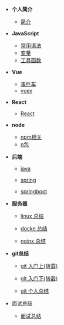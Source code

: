 - **个人简介**

  - [简介](README.md)

* **JavaScript**

  - [常用语法](zh-cn/frontEnd/js/js)
  - [变量](zh-cn/frontEnd/js/variable)
  - [工具函数](zh-cn/frontEnd/js/utilsFunction)

* **Vue**

  - [事件车](zh-cn/frontEnd/vue/bus)
  - [vuex](zh-cn/frontEnd/vue/vuex)

* **React**

  - [React](zh-cn/frontEnd/react/reactBase)

* **node**

  - [npm相关](zh-cn/frontEnd/node/nodeCommand)
  - [n包](zh-cn/frontEnd/node/nCommand)

* **后端**

  - [java](zh-cn/expect)

  - [spring](zh-cn/expect)

  - [springboot](zh-cn/expect)

* **服务器**

  - [linux 总结](zh-cn/rearEnd/linux/linuxCommand)

  - [docke 总结](zh-cn/rearEnd/docker/dockerCommand)

  - [nginx 总结](zh-cn/rearEnd/nginx/nginx)

* **git总结**

  - [git 入门上(转载)](zh-cn/other/git/git入门上)

  - [git 入门下(转载)](zh-cn/other/git/git入门下)

  - [git 个人总结](zh-cn/other/git/git总结)

* 面试总结
  - [面试总结](zh-cn/other/interview/面试总结.md)